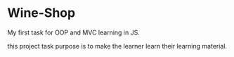 # Wine-Shop
My first task for OOP and MVC learning in JS.

this project task purpose is to make the learner learn their learning material.

